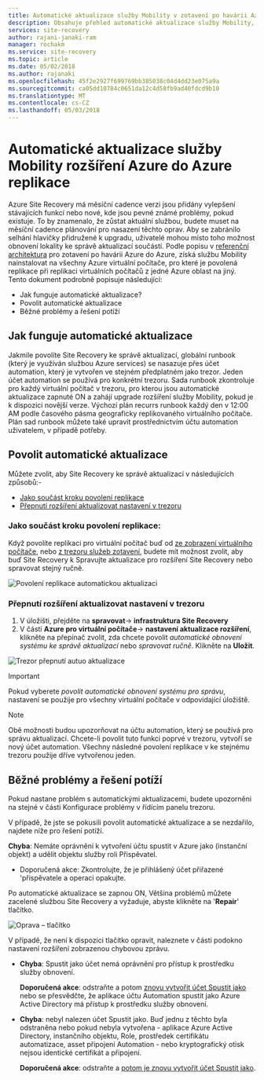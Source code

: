 ```yaml
---
title: Automatické aktualizace služby Mobility v zotavení po havárii Azure do Azure | Microsoft Docs
description: Obsahuje přehled automatické aktualizace služby Mobility, který se používá pro replikaci virtuálních počítačů Azure pomocí Azure Site Recovery.
services: site-recovery
author: rajani-janaki-ram
manager: rochakm
ms.service: site-recovery
ms.topic: article
ms.date: 05/02/2018
ms.author: rajanaki
ms.openlocfilehash: 45f2e2927f699769bb385038c04d4dd23e075a9a
ms.sourcegitcommit: ca05dd10784c0651da12c4d58fb9ad40fdcd9b10
ms.translationtype: MT
ms.contentlocale: cs-CZ
ms.lasthandoff: 05/03/2018
---
```

# <a name="automatic-update-of-mobility-service-extension-in-azure-to-azure-replication"></a>Automatické aktualizace služby Mobility rozšíření Azure do Azure replikace

Azure Site Recovery má měsíční cadence verzi jsou přidány vylepšení stávajících funkcí nebo nové, kde jsou pevné známé problémy, pokud existuje. To by znamenalo, že zůstat aktuální službou, budete muset na měsíční cadence plánování pro nasazení těchto oprav. Aby se zabránilo selhání hlavičky přidružené k upgradu, uživatelé mohou místo toho možnost obnovení lokality ke správě aktualizací součástí. Podle popisu v [referenční architektura](azure-to-azure-architecture.md) pro zotavení po havárii Azure do Azure, získá službu Mobility nainstalovat na všechny Azure virtuální počítače, pro které je povolená replikace při replikaci virtuálních počítačů z jedné Azure oblast na jiný. Tento dokument podrobně popisuje následující:

- Jak funguje automatické aktualizace?
- Povolit automatické aktualizace
- Běžné problémy a řešení potíží
 
## <a name="how-does-automatic-update-work"></a>Jak funguje automatické aktualizace

Jakmile povolíte Site Recovery ke správě aktualizací, globální runbook (který je využíván službou Azure services) se nasazuje přes účet automation, který je vytvořen ve stejném předplatném jako trezor. Jeden účet automation se používá pro konkrétní trezoru. Sada runbook zkontroluje pro každý virtuální počítač v trezoru, pro kterou jsou automatické aktualizace zapnuté ON a zahájí upgrade rozšíření služby Mobility, pokud je k dispozici novější verze. Výchozí plán recurrs runbook každý den v 12:00 AM podle časového pásma geograficky replikovaného virtuálního počítače. Plán sad runbook můžete také upravit prostřednictvím účtu automation uživatelem, v případě potřeby. 

## <a name="enable-automatic-updates"></a>Povolit automatické aktualizace

Můžete zvolit, aby Site Recovery ke správě aktualizací v následujících způsobů:-

- [Jako součást kroku povolení replikace](#as-part-of-the-enable-replication-step)
- [Přepnutí rozšíření aktualizovat nastavení v trezoru](#toggle-the-extension-update-settings-inside-the-vault)

### <a name="as-part-of-the-enable-replication-step"></a>Jako součást kroku povolení replikace:

Když povolíte replikaci pro virtuální počítač buď od [ze zobrazení virtuálního počítače](azure-to-azure-quickstart.md), nebo [z trezoru služeb zotavení](azure-to-azure-how-to-enable-replication.md), budete mít možnost zvolit, aby buď Site Recovery k Spravujte aktualizace pro rozšíření Site Recovery nebo spravovat stejný ručně.

![Povolení replikace automatickou aktualizaci](./media/azure-to-azure-autoupdate/enable-rep.png)

### <a name="toggle-the-extension-update-settings-inside-the-vault"></a>Přepnutí rozšíření aktualizovat nastavení v trezoru

1. V úložišti, přejděte na **spravovat**-> **infrastruktura Site Recovery**
2. V části **Azure pro virtuální počítače**-> **nastavení aktualizace rozšíření**, klikněte na přepínač zvolit, zda chcete povolit *automatické obnovení systému ke správě aktualizací* nebo *spravovat ručně*. Klikněte na **Uložit**.

![Trezor přepnutí autuo aktualizace](./media/azure-to-azure-autoupdate/vault-toggle.png)

> [!Important] 
> Pokud vyberete *povolit automatické obnovení systému pro správu*, nastavení se použije pro všechny virtuální počítače v odpovídající úložiště.


> [!Note] 
> Obě možnosti budou upozorňovat na účtu automation, který se používá pro správu aktualizací. Chcete-li povolit tuto funkci poprvé v trezoru, vytvoří se nový účet automation. Všechny následné povolení replikace v ke stejnému trezoru použije dříve vytvořenou jeden.

## <a name="common-issues--troubleshooting"></a>Běžné problémy a řešení potíží

Pokud nastane problém s automatickými aktualizacemi, budete upozorněni na stejné v části Konfigurace problémy v řídícím panelu trezoru. 

V případě, že jste se pokusili povolit automatické aktualizace a se nezdařilo, najdete níže pro řešení potíží.

**Chyba**: Nemáte oprávnění k vytvoření účtu spustit v Azure jako (instanční objekt) a udělit objektu služby roli Přispěvatel. 
- Doporučená akce: Zkontrolujte, že je přihlášený účet přiřazené 'přispěvatele a operaci opakujte.
 
Po automatické aktualizace se zapnou ON, Většina problémů můžete zacelené službou Site Recovery a vyžaduje, abyste klikněte na '**Repair**' tlačítko.

![Oprava – tlačítko](./media/azure-to-azure-autoupdate/repair.png)

V případě, že není k dispozici tlačítko opravit, naleznete v části podokno nastavení rozšíření zobrazenou chybovou zprávu.

 - **Chyba**: Spustit jako účet nemá oprávnění pro přístup k prostředku služby obnovení.

    **Doporučená akce**: odstraňte a potom [znovu vytvořit účet Spustit jako](https://docs.microsoft.com/en-us/azure/automation/automation-create-runas-account) nebo se přesvědčte, že aplikace účtu Automation spustit jako Azure Active Directory má přístup k prostředku služby obnovení.

- **Chyba**: nebyl nalezen účet Spustit jako. Buď jednu z těchto byla odstraněna nebo pokud nebyla vytvořena - aplikace Azure Active Directory, instančního objektu, Role, prostředek certifikátu automatizace, asset připojení Automation - nebo kryptografický otisk nejsou identické certifikát a připojení. 

    **Doporučená akce**: odstraňte a [potom je znovu vytvořit účet Spustit jako](https://docs.microsoft.com/en-us/azure/automation/automation-create-runas-account).
